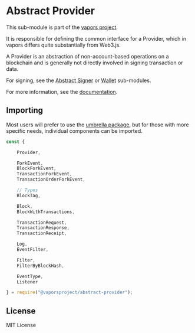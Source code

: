 Abstract Provider
=================

This sub-module is part of the [vapors project](https://github.com/vaporsjs/vapors.js).

It is responsible for defining the common interface for a Provider, which in
vapors differs quite substantially from Web3.js.

A Provider is an abstraction of non-account-based operations on a blockchain and
is generally not directly involved in signing transaction or data.

For signing, see the [Abstract Signer](https://www.npmjs.com/package/@vaporsproject/abstract-signer)
or [Wallet](https://www.npmjs.com/package/@vaporsproject/wallet) sub-modules.

For more information, see the [documentation](https://docs.vapors.io/v5/api/providers/).

Importing
---------

Most users will prefer to use the [umbrella package](https://www.npmjs.com/package/vapors),
but for those with more specific needs, individual components can be imported.

```javascript
const {

    Provider,

    ForkEvent,
    BlockForkEvent,
    TransactionForkEvent,
    TransactionOrderForkEvent,

    // Types
    BlockTag,

    Block,
    BlockWithTransactions,

    TransactionRequest,
    TransactionResponse,
    TransactionReceipt,

    Log,
    EventFilter,

    Filter,
    FilterByBlockHash,

    EventType,
    Listener

} = require("@vaporsproject/abstract-provider");
```

License
-------

MIT License

